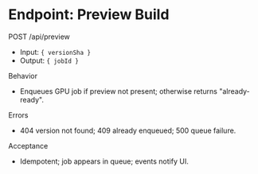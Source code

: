 # Endpoint: Preview Build

POST /api/preview
- Input: `{ versionSha }`
- Output: `{ jobId }`

Behavior
- Enqueues GPU job if preview not present; otherwise returns "already-ready".

Errors
- 404 version not found; 409 already enqueued; 500 queue failure.

Acceptance
- Idempotent; job appears in queue; events notify UI.
